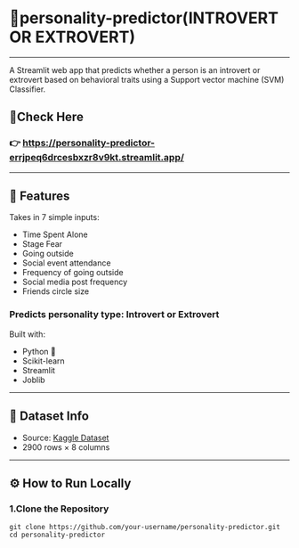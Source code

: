 # 🧠personality-predictor(INTROVERT OR EXTROVERT)
---
A Streamlit web app that predicts whether a person is an introvert or extrovert based on behavioral traits using a Support vector machine (SVM) Classifier.

## 🔗Check Here
### 👉 https://personality-predictor-errjpeq6drcesbxzr8v9kt.streamlit.app/
----
## 📌 Features
 Takes in 7 simple inputs:

- Time Spent Alone
- Stage Fear
- Going outside
- Social event attendance
- Frequency of going outside
- Social media post frequency
- Friends circle size
### Predicts personality type: Introvert or Extrovert 

Built with:

- Python 🐍
- Scikit-learn
- Streamlit
- Joblib
---
## 🧪 Dataset Info
- Source: [Kaggle Dataset](https://www.kaggle.com/datasets/rakeshkapilavai/extrovert-vs-introvert-behavior-data)
- 2900 rows × 8 columns
---
## ⚙️ How to Run Locally
### 1.Clone the Repository
```
git clone https://github.com/your-username/personality-predictor.git
cd personality-predictor
